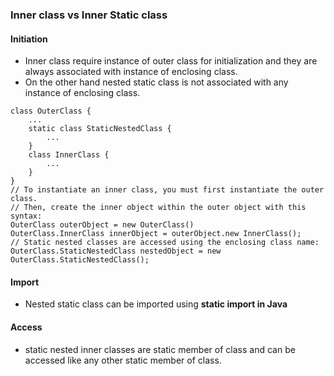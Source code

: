 ### Inner class vs Inner Static class
#### Initiation
- Inner class require instance of outer class for initialization and they are always associated with instance of enclosing class. 
- On the other hand nested static class is not associated with any instance of enclosing class.  
```
class OuterClass {
    ...
    static class StaticNestedClass {
        ...
    }
    class InnerClass {
        ...
    }
}
// To instantiate an inner class, you must first instantiate the outer class. 
// Then, create the inner object within the outer object with this syntax:
OuterClass outerObject = new OuterClass()
OuterClass.InnerClass innerObject = outerObject.new InnerClass();
// Static nested classes are accessed using the enclosing class name:
OuterClass.StaticNestedClass nestedObject = new OuterClass.StaticNestedClass();
```
#### Import
- Nested static class can be imported using **static import in Java**
#### Access
- static nested inner classes are static member of class and can be accessed like any other static member of class.  
#### 
<!--stackedit_data:
eyJoaXN0b3J5IjpbLTExOTUyNzEwNCwtMjEwMDQxMjc3LDczMD
k5ODExNl19
-->